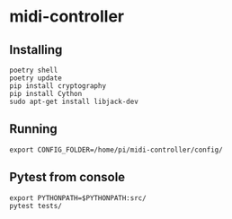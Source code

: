 # midi-controller



## Installing
```
poetry shell
poetry update
pip install cryptography
pip install Cython
sudo apt-get install libjack-dev

```

## Running
```
export CONFIG_FOLDER=/home/pi/midi-controller/config/
```

## Pytest from console
```
export PYTHONPATH=$PYTHONPATH:src/
pytest tests/
```